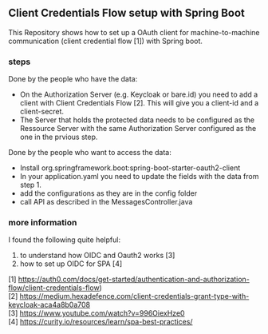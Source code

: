 ## Client Credentials Flow setup with Spring Boot
This Repository shows how to set up a OAuth client for machine-to-machine communication (client credential flow [1]) with Spring boot.

### steps
Done by the people who have the data:
- On the Authorization Server (e.g. Keycloak or bare.id) you need to add a client with Client Credentials Flow [2]. This will give you a client-id and a client-secret.
- The Server that holds the protected data needs to be configured as the Ressource Server with the same Authorization Server configured as the one in the prvious step.

Done by the people who want to access the data:   
- Install org.springframework.boot:spring-boot-starter-oauth2-client
- In your application.yaml you need to update the fields with the data from step 1.   
- add the configurations as they are in the config folder
- call API as described in the MessagesController.java

### more information
I found the following quite helpful:
1) to understand how OIDC and Oauth2 works [3]
2) how to set up OIDC for SPA [4]



[1] https://auth0.com/docs/get-started/authentication-and-authorization-flow/client-credentials-flow)   
[2] https://medium.hexadefence.com/client-credentials-grant-type-with-keycloak-aca4a8b0a708   
[3] https://www.youtube.com/watch?v=996OiexHze0   
[4] https://curity.io/resources/learn/spa-best-practices/   





